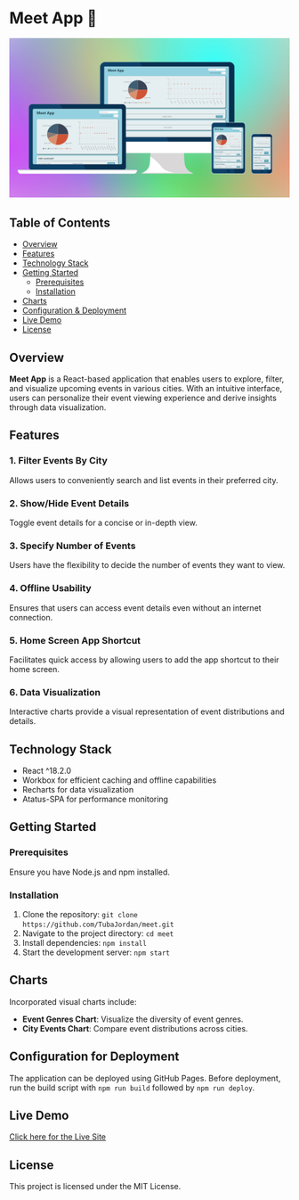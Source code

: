 # Meet App 📅

<img src="https://github.com/TubaJordan/Portfolio/blob/main/images/Meet-App-Display.png">

## Table of Contents

- [Overview](#overview)
- [Features](#features)
- [Technology Stack](#️technology-stack)
- [Getting Started](#getting-started)
  - [Prerequisites](#prerequisites)
  - [Installation](#installation)
- [Charts](#charts)
- [Configuration & Deployment](#️configuration-for-deployment)
- [Live Demo](#live-demo)
- [License](#license)

## Overview

**Meet App** is a React-based application that enables users to explore, filter, and visualize upcoming events in various cities. With an intuitive interface, users can personalize their event viewing experience and derive insights through data visualization.

## Features

### 1. Filter Events By City

Allows users to conveniently search and list events in their preferred city.

### 2. Show/Hide Event Details

Toggle event details for a concise or in-depth view.

### 3. Specify Number of Events

Users have the flexibility to decide the number of events they want to view.

### 4. Offline Usability

Ensures that users can access event details even without an internet connection.

### 5. Home Screen App Shortcut

Facilitates quick access by allowing users to add the app shortcut to their home screen.

### 6. Data Visualization

Interactive charts provide a visual representation of event distributions and details.

## Technology Stack

- React ^18.2.0
- Workbox for efficient caching and offline capabilities
- Recharts for data visualization
- Atatus-SPA for performance monitoring

## Getting Started

### Prerequisites

Ensure you have Node.js and npm installed.

### Installation

1. Clone the repository: `git clone https://github.com/TubaJordan/meet.git`
2. Navigate to the project directory: `cd meet`
3. Install dependencies: `npm install`
4. Start the development server: `npm start`

## Charts

Incorporated visual charts include:

- **Event Genres Chart**: Visualize the diversity of event genres.
- **City Events Chart**: Compare event distributions across cities.

## Configuration for Deployment

The application can be deployed using GitHub Pages. Before deployment, run the build script with `npm run build` followed by `npm run deploy`.

## Live Demo

[Click here for the Live Site](https://TubaJordan.github.io/meet)

## License

This project is licensed under the MIT License.
